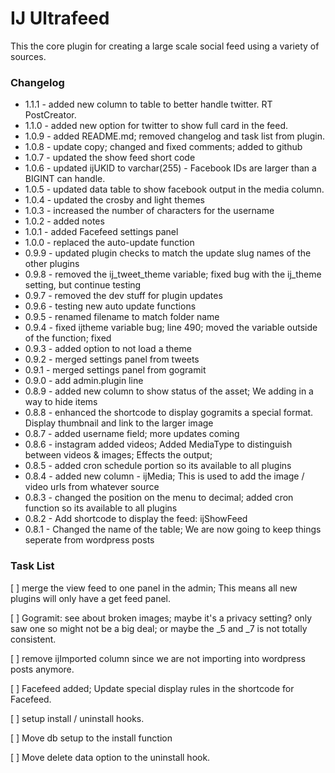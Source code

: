 # IJ Ultrafeed
This the core plugin for creating a large scale social feed using a variety of sources.

### Changelog

- 1.1.1 - added new column to table to better handle twitter. RT PostCreator.
- 1.1.0 - added new option for twitter to show full card in the feed.
- 1.0.9 - added README.md; removed changelog and task list from plugin.
- 1.0.8 - update copy; changed and fixed comments; added to github
- 1.0.7 - updated the show feed short code
- 1.0.6 - updated ijUKID to varchar(255) - Facebook IDs are larger than a BIGINT can handle.
- 1.0.5 - updated data table to show facebook output in the media column.
- 1.0.4 - updated the crosby and light themes
- 1.0.3 - increased the number of characters for the username
- 1.0.2 - added notes
- 1.0.1 - added Facefeed settings panel
- 1.0.0 - replaced the auto-update function
- 0.9.9 - updated plugin checks to match the update slug names of the other plugins
- 0.9.8 - removed the ij_tweet_theme variable; fixed bug with the ij_theme setting, but continue testing
- 0.9.7 - removed the dev stuff for plugin updates
- 0.9.6 - testing new auto update functions
- 0.9.5 - renamed filename to match folder name
- 0.9.4 - fixed ijtheme variable bug; line 490; moved the variable outside of the function; fixed
- 0.9.3 - added option to not load a theme
- 0.9.2 - merged settings panel from tweets
- 0.9.1 - merged settings panel from gogramit
- 0.9.0 - add admin.plugin line
- 0.8.9 - added new column to show status of the asset;  We adding in a way to hide items
- 0.8.8 - enhanced the shortcode to display gogramits a special format.  Display thumbnail and link to the larger image
- 0.8.7 - added username field; more updates coming
- 0.8.6 - instagram added videos; Added MediaType to distinguish between videos & images; Effects the output;
- 0.8.5 - added cron schedule portion so its available to all plugins
- 0.8.4 - added new column - ijMedia; This is used to add the image / video urls from whatever source
- 0.8.3 - changed the position on the menu to decimal; added cron function so its available to all plugins
- 0.8.2 - Add shortcode to display the feed: ijShowFeed
- 0.8.1 - Changed the name of the table; We are now going to keep things seperate from wordpress posts


### Task List

[ ] merge the view feed to one panel in the admin; This means all new plugins will only have a get feed panel.

[ ] Gogramit: see about broken images; maybe it's a privacy setting? only saw one so might not be a big deal; or maybe the _5 and _7 is not totally consistent.

[ ] remove ijImported column since we are not importing into wordpress posts anymore.

[ ] Facefeed added; Update special display rules in the shortcode for Facefeed.

[ ] setup install / uninstall hooks.

[ ] Move db setup to the install function

[ ] Move delete data option to the uninstall hook.
